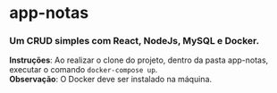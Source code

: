 # app-notas
### Um CRUD simples com React, NodeJs, MySQL e Docker.

**Instruções**: Ao realizar o clone do projeto, dentro da pasta app-notas, executar o comando `docker-compose up`.<br/>
**Observação**: O Docker deve ser instalado na máquina.

